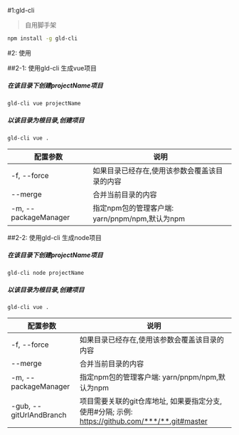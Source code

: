 #1:gld-cli
> 自用脚手架
``` sh
npm install -g gld-cli
```

#2: 使用

##2-1: 使用gld-cli 生成vue项目
##### 在该目录下创建projectName项目
``` sh
gld-cli vue projectName
```
##### 以该目录为根目录,创建项目
```sh
gld-cli vue .
```
| 配置参数                 |说明|
|----------------------|------------------------|
| -f, --force          | 如果目录已经存在,使用该参数会覆盖该目录的内容|
| --merge              | 合并当前目录的内容|
| -m, --packageManager | 指定npm包的管理客户端: yarn/pnpm/npm,默认为npm|

##2-2: 使用gld-cli 生成node项目
##### 在该目录下创建projectName项目
``` sh
gld-cli node projectName
```
##### 以该目录为根目录,创建项目
```sh
gld-cli vue .
```
| 配置参数                    | 说明                                                                      |
|-------------------------|-------------------------------------------------------------------------|
| -f, --force             | 如果目录已经存在,使用该参数会覆盖该目录的内容                                                 |
| --merge                 | 合并当前目录的内容                                                               |
| -m, --packageManager    | 指定npm包的管理客户端: yarn/pnpm/npm,默认为npm                                      |
| -gub, --gitUrlAndBranch | 项目需要关联的git仓库地址, 如果要指定分支,使用#分隔; 示例: https://github.com/***/**.git#master |


